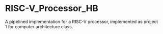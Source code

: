 # RISC-V_Processor_HB
A pipelined implementation for a RISC-V processor, implemented as project 1 for computer architecture class.
